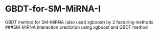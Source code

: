 # GBDT-for-SM-MiRNA-I
GBDT method for SM-MiRNA (also used xgboost) by 2 featuring methods
###SM-MiRNA interaction prediction using xgboost and GBDT method
